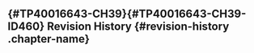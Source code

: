 



[‌](){#TP40016643-CH39}[‌](){#TP40016643-CH39-ID460}
Revision History {#revision-history .chapter-name}
----------------





